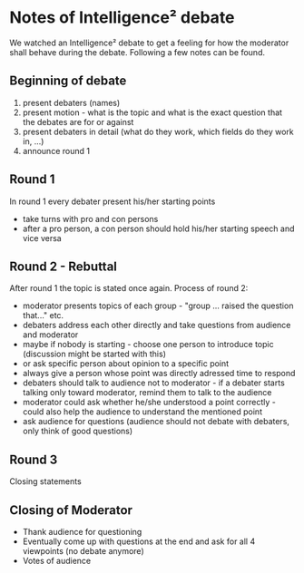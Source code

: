 # Notes of Intelligence² debate
We watched an Intelligence² debate to get a feeling for how the moderator shall behave during the debate. Following a few notes can be found.

## Beginning of debate
1. present debaters (names)
2. present motion - what is the topic and what is the exact question that the debates are for or against
3. present debaters in detail (what do they work, which fields do they work in, ...)
4. announce round 1

## Round 1
In round 1 every debater present his/her starting points

- take turns with pro and con persons
- after a pro person, a con person should hold his/her starting speech and vice versa

## Round 2 - Rebuttal
After round 1 the topic is stated once again. Process of round 2:

- moderator presents topics of each group - "group ... raised the question that..." etc.
- debaters address each other directly and take questions from audience and moderator
- maybe if nobody is starting - choose one person to introduce topic (discussion might be started with this)
- or ask specific person about opinion to a specific point
- always give a person whose point was directly adressed time to respond
- debaters should talk to audience not to moderator - if a debater starts talking only toward moderator, remind them to talk to the audience
- moderator could ask whether he/she understood a point correctly - could also help the audience to understand the mentioned point
- ask audience for questions (audience should not debate with debaters, only think of good questions)

## Round 3
Closing statements

## Closing of Moderator
- Thank audience for questioning
- Eventually come up with questions at the end and ask for all 4 viewpoints (no debate anymore)
- Votes of audience